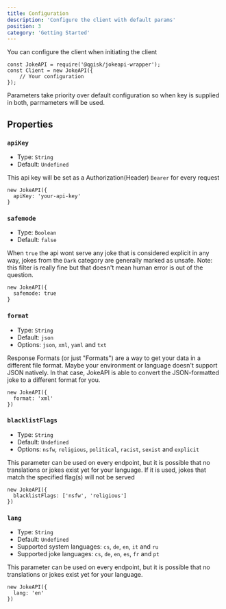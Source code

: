 ```yaml
---
title: Configuration
description: 'Configure the client with default params'
position: 3
category: 'Getting Started'
---
```


You can configure the client when initiating the client

```javascript[index.js]
const JokeAPI = require('@qgisk/jokeapi-wrapper');
const Client = new JokeAPI({
    // Your configuration
});

```

Parameters take priority over default configuration so when key is supplied in both, parmameters will be used.

## Properties

### `apiKey`

- Type: `String`
- Default: `Undefined`

This api key will be set as a Authorization(Header) `Bearer` for every request

```javascript[index.js]
new JokeAPI({
  apiKey: 'your-api-key'
}
```

### `safemode`

- Type: `Boolean`
- Default: `false`

When `true` the api wont serve any joke that is considered explicit in any way, jokes from the `Dark` category are generally marked as unsafe. Note: this filter is really fine but that doesn't mean human error is out of the question.

```javascript[index.js]
new JokeAPI({
  safemode: true
}
```

### `format`

- Type: `String`
- Default: `json`
- Options: `json`, `xml`, `yaml` and `txt`

Response Formats (or just "Formats") are a way to get your data in a different file format.
Maybe your environment or language doesn't support JSON natively. In that case, JokeAPI is able to convert the JSON-formatted joke to a different format for you.

```javascript[index.js]
new JokeAPI({
  format: 'xml'
})
```

### `blacklistFlags`

- Type: `String`
- Default: `Undefined`
- Options: `nsfw`, `religious`, `political`, `racist`, `sexist` and `explicit`

This parameter can be used on every endpoint, but it is possible that no translations or jokes exist yet for your language.
If it is used, jokes that match the specified flag(s) will not be served

```javascript[index.js]
new JokeAPI({
  blacklistFlags: ['nsfw', 'religious']
})
```

### `lang`

- Type: `String`
- Default: `Undefined`
- Supported system languages: `cs`, `de`, `en`, `it` and `ru`
- Supported joke languages: `cs`, `de`, `en`, `es`, `fr` and `pt`

This parameter can be used on every endpoint, but it is possible that no translations or jokes exist yet for your language.

```javascript[index.js]
new JokeAPI({
  lang: 'en'
})
```
